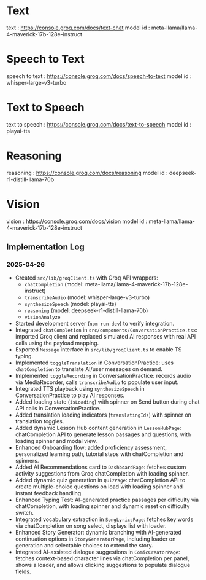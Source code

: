# Text 
text : https://console.groq.com/docs/text-chat
model id : meta-llama/llama-4-maverick-17b-128e-instruct

# Speech to Text
speech to text : https://console.groq.com/docs/speech-to-text
model id : whisper-large-v3-turbo

# Text to Speech
text to speech : https://console.groq.com/docs/text-to-speech
model id : playai-tts

# Reasoning
reasoning : https://console.groq.com/docs/reasoning
model id : deepseek-r1-distill-llama-70b

# Vision
vision : https://console.groq.com/docs/vision
model id : meta-llama/llama-4-maverick-17b-128e-instruct

## Implementation Log

### 2025-04-26
- Created `src/lib/groqClient.ts` with Groq API wrappers:
  - `chatCompletion` (model: meta-llama/llama-4-maverick-17b-128e-instruct)
  - `transcribeAudio` (model: whisper-large-v3-turbo)
  - `synthesizeSpeech` (model: playai-tts)
  - `reasoning` (model: deepseek-r1-distill-llama-70b)
  - `visionAnalyze`
- Started development server (`npm run dev`) to verify integration.
- Integrated `chatCompletion` in `src/components/ConversationPractice.tsx`: imported Groq client and replaced simulated AI responses with real API calls using the payload mapping.
- Exported `Message` interface in `src/lib/groqClient.ts` to enable TS typing.
- Implemented `toggleTranslation` in ConversationPractice: uses `chatCompletion` to translate AI/user messages on demand.
- Implemented `toggleRecording` in ConversationPractice: records audio via MediaRecorder, calls `transcribeAudio` to populate user input.
- Integrated TTS playback using `synthesizeSpeech` in ConversationPractice to play AI responses.
- Added loading state (`isLoading`) with spinner on Send button during chat API calls in ConversationPractice.
- Added translation loading indicators (`translatingIds`) with spinner on translation toggles.
- Added dynamic Lesson Hub content generation in `LessonHubPage`: chatCompletion API to generate lesson passages and questions, with loading spinner and modal view.
- Enhanced Onboarding flow: added proficiency assessment, personalized learning path, tutorial steps with chatCompletion and spinners.
- Added AI Recommendations card to `DashboardPage`: fetches custom activity suggestions from Groq chatCompletion with loading spinner.
- Added dynamic quiz generation in `QuizPage`: chatCompletion API to create multiple-choice questions on load with loading spinner and instant feedback handling.
- Enhanced Typing Test: AI-generated practice passages per difficulty via chatCompletion, with loading spinner and dynamic reset on difficulty switch.
- Integrated vocabulary extraction in `SongLyricsPage`: fetches key words via chatCompletion on song select, displays list with loader.
- Enhanced Story Generator: dynamic branching with AI-generated continuation options in `StoryGeneratorPage`, including loader on generation and selectable choices to extend the story.
- Integrated AI-assisted dialogue suggestions in `ComicCreatorPage`: fetches context-based character lines via chatCompletion per panel, shows a loader, and allows clicking suggestions to populate dialogue fields.
